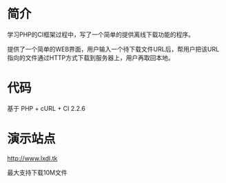 #  简介

学习PHP的CI框架过程中，写了一个简单的提供离线下载功能的程序。

提供了一个简单的WEB界面，用户输入一个待下载文件URL后，帮用户把该URL指向的文件通过HTTP方式下载到服务器上，用户再取回本地。


#  代码

基于 PHP + cURL + CI 2.2.6


#  演示站点

http://www.lxdl.tk

最大支持下载10M文件
